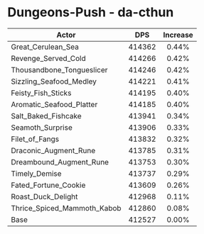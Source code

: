 # Dungeons-Push - da-cthun
| Actor | DPS | Increase |
|---|:---:|:---:|
|Great_Cerulean_Sea|414362|0.44%|
|Revenge_Served_Cold|414266|0.42%|
|Thousandbone_Tongueslicer|414246|0.42%|
|Sizzling_Seafood_Medley|414221|0.41%|
|Feisty_Fish_Sticks|414195|0.40%|
|Aromatic_Seafood_Platter|414185|0.40%|
|Salt_Baked_Fishcake|413941|0.34%|
|Seamoth_Surprise|413906|0.33%|
|Filet_of_Fangs|413832|0.32%|
|Draconic_Augment_Rune|413785|0.31%|
|Dreambound_Augment_Rune|413753|0.30%|
|Timely_Demise|413737|0.29%|
|Fated_Fortune_Cookie|413609|0.26%|
|Roast_Duck_Delight|412968|0.11%|
|Thrice_Spiced_Mammoth_Kabob|412860|0.08%|
|Base|412527|0.00%|
